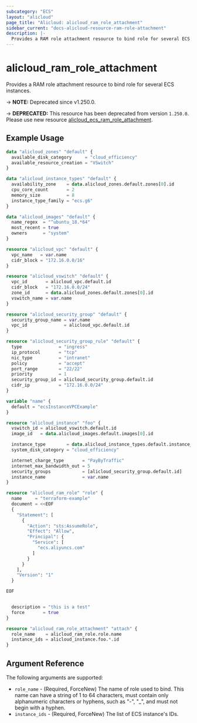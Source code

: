 ```yaml
---
subcategory: "ECS"
layout: "alicloud"
page_title: "Alicloud: alicloud_ram_role_attachment"
sidebar_current: "docs-alicloud-resource-ram-role-attachment"
description: |-
  Provides a RAM role attachment resource to bind role for several ECS instances.
---
```


# alicloud_ram_role_attachment

Provides a RAM role attachment resource to bind role for several ECS instances.

-> **NOTE:** Deprecated since v1.250.0.

-> **DEPRECATED:** This resource has been deprecated from version `1.250.0`. Please use new resource [alicloud_ecs_ram_role_attachment](https://registry.terraform.io/providers/aliyun/alicloud/latest/docs/resources/ecs_ram_role_attachment).

## Example Usage

```terraform
data "alicloud_zones" "default" {
  available_disk_category     = "cloud_efficiency"
  available_resource_creation = "VSwitch"
}

data "alicloud_instance_types" "default" {
  availability_zone    = data.alicloud_zones.default.zones[0].id
  cpu_core_count       = 2
  memory_size          = 8
  instance_type_family = "ecs.g6"
}

data "alicloud_images" "default" {
  name_regex  = "^ubuntu_18.*64"
  most_recent = true
  owners      = "system"
}

resource "alicloud_vpc" "default" {
  vpc_name   = var.name
  cidr_block = "172.16.0.0/16"
}

resource "alicloud_vswitch" "default" {
  vpc_id       = alicloud_vpc.default.id
  cidr_block   = "172.16.0.0/24"
  zone_id      = data.alicloud_zones.default.zones[0].id
  vswitch_name = var.name
}

resource "alicloud_security_group" "default" {
  security_group_name = var.name
  vpc_id              = alicloud_vpc.default.id
}

resource "alicloud_security_group_rule" "default" {
  type              = "ingress"
  ip_protocol       = "tcp"
  nic_type          = "intranet"
  policy            = "accept"
  port_range        = "22/22"
  priority          = 1
  security_group_id = alicloud_security_group.default.id
  cidr_ip           = "172.16.0.0/24"
}

variable "name" {
  default = "ecsInstanceVPCExample"
}

resource "alicloud_instance" "foo" {
  vswitch_id = alicloud_vswitch.default.id
  image_id   = data.alicloud_images.default.images[0].id

  instance_type        = data.alicloud_instance_types.default.instance_types[0].id
  system_disk_category = "cloud_efficiency"

  internet_charge_type       = "PayByTraffic"
  internet_max_bandwidth_out = 5
  security_groups            = [alicloud_security_group.default.id]
  instance_name              = var.name
}

resource "alicloud_ram_role" "role" {
  name     = "terraform-example"
  document = <<EOF
  {
    "Statement": [
      {
        "Action": "sts:AssumeRole",
        "Effect": "Allow",
        "Principal": {
          "Service": [
            "ecs.aliyuncs.com"
          ]
        }
      }
    ],
    "Version": "1"
  }

EOF


  description = "this is a test"
  force       = true
}

resource "alicloud_ram_role_attachment" "attach" {
  role_name    = alicloud_ram_role.role.name
  instance_ids = alicloud_instance.foo.*.id
}
```

## Argument Reference

The following arguments are supported:

* `role_name` - (Required, ForceNew) The name of role used to bind. This name can have a string of 1 to 64 characters, must contain only alphanumeric characters or hyphens, such as "-", "_", and must not begin with a hyphen.
* `instance_ids` - (Required, ForceNew) The list of ECS instance's IDs.